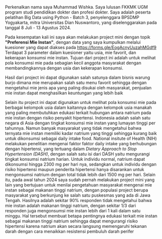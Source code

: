 Perkenalkan nama saya Muhammad Wishka. Saya lulusan FKKMK UGM program studi pendidikan dokter dan profesi dokter. Saya adalah peserta pelatihan Big Data using Python - Batch 3, penyelenggara BPSDMP Yogyakarta, mitra Universitas Dian Nuswantoro, yang diselenggarakan pada tanggal 8 Juli - 13 Agustus 2024.

Pada kesempatan kali ini saya akan melakukan project mini dengan topik **"Preferensi Mie Instan"**, dengan data yang saya kumpulkan melalui kuesioner yang dapat diakses pada https://forms.gle/EogAcnyUuzahMGdf9
Terdapat 3 parameter dalam kuesioner yaitu usia, mie favorit, dan kekerapan konsumsi mie instan.
Tujuan dari project ini adalah untuk melihat pola konsumsi mie pada sebagian kecil anggota masyarakat dengan membandingkannya dengan usia dan kekerapan konsumsi.

Hasil dari project ini dapat digunakan salah satunya dalam bisnis warung burjo dimana mie merupakan salah satu menu favorit sehingga dengan mengetahui mie jenis apa yang paling disukai oleh masyarakat, penjualan mie instan dapat menghasilkan keuntungan yang lebih baik

Selain itu project ini dapat digunakan untuk melihat pola konsumsi mie pada berbagai kelompok usia dalam kaitannya dengan kelompok usia manakah yang paling membutuhkan edukasi terkait hubungan antara natrium pada mie instan dengan risiko penyakit hipertensi. Indonesia adalah salah satu negara di Asia dengan tingkat konsumsi mie instan yang lumayan tinggi per tahunnya. Namun banyak masyarakat yang tidak mengetahui bahwa ternyata mie instan memiliki kadar natrium yang tinggi sehingga kurang baik untuk dikonsumsi sebagai daily intake food. National insitute of Health (NIH) melakukan penelitian mengenai faktor faktor daily intake yang berhubungan dengan hipertensi, yang tertuang dalam _Dietary Approach to Stop Hypertension (DASH)_, dengan salah satu isi dari DASH yaitu mengurangi tingkat konsumsi natrium harian. Untuk individu normal, natrium dapat dikonsumsi hingga 2300 mg per hari nya, sedangkan untuk individu dengan risiko hipertensi maupun penderita hipertensi hanya disarankan untuk mengonsumsi natrium dengan total tidak lebih dari 1500 mg per hari. Selain itu, pada awal tahun 2024 saya sudah pernah melakukan project mini yang lain yang bertujuan untuk menilai pengetahuan masyarakat mengenai mie instan sebagai makanan tinggi natrium, dengan populasi project berupa masyarakat yang berkunjung ke salah satu puskesmas yang ada di Jawa Tengah. Hasilnya adalah sekitar 90% responden tidak mengetahui bahwa mie instan adalah makanan tinggi natrium, dengan sekitar 1/3 dari responden juga mengonsumsi mie instan lebih dari 1 kali dalam satu minggu. Hal tersebut membuat betapa pentingnya edukasi terkait mie instan sebagai makanan tinggi natrium sehingga dapat mengurangi risiko hipertensi karena natrium akan secara langsung memengaruhi tekanan darah dengan cara menaikkan resistensi pembuluh darah perifer
